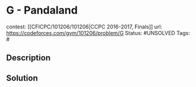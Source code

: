 # G - Pandaland

contest: [[CFICPC/101206/101206|CCPC 2016-2017, Finals]]
url: https://codeforces.com/gym/101206/problem/G
Status: #UNSOLVED
Tags: #

## Description

## Solution

